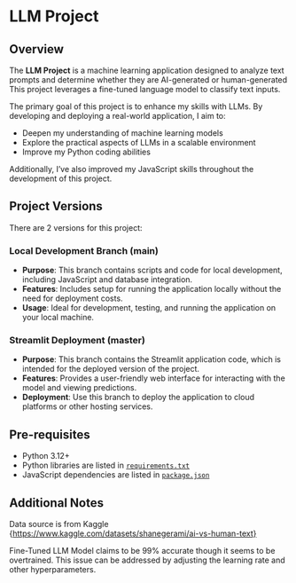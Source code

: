 # LLM Project

## Overview

The **LLM Project** is a machine learning application designed to analyze text prompts and determine whether they are AI-generated or human-generated
This project leverages a fine-tuned language model to classify text inputs.

The primary goal of this project is to enhance my skills with LLMs. By developing and deploying a real-world application, I aim to:
- Deepen my understanding of machine learning models
- Explore the practical aspects of LLMs in a scalable environment 
- Improve my Python coding abilities

Additionally, I’ve also improved my JavaScript skills throughout the development of this project.

## Project Versions
There are 2 versions for this project:

### Local Development Branch (main)

- **Purpose**: This branch contains scripts and code for local development, including JavaScript and database integration.
- **Features**: Includes setup for running the application locally without the need for deployment costs.
- **Usage**: Ideal for development, testing, and running the application on your local machine.

### Streamlit Deployment (master)

- **Purpose**: This branch contains the Streamlit application code, which is intended for the deployed version of the project.
- **Features**: Provides a user-friendly web interface for interacting with the model and viewing predictions.
- **Deployment**: Use this branch to deploy the application to cloud platforms or other hosting services.

## Pre-requisites
- Python 3.12+
- Python libraries are listed in [`requirements.txt`](./requirements.txt)
- JavaScript dependencies are listed in [`package.json`](https://github.com/AxelPribadi/LLMProject/blob/main/client/package.json)

## Additional Notes
Data source is from Kaggle {https://www.kaggle.com/datasets/shanegerami/ai-vs-human-text}

Fine-Tuned LLM Model claims to be 99% accurate though it seems to be overtrained. 
This issue can be addressed by adjusting the learning rate and other hyperparameters.
